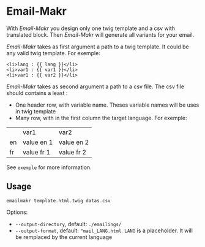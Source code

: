 Email-Makr
==========

With *Email-Makr* you design only one twig template and
a csv with translated block. Then *Email-Makr* will generate
all variants for your email.

*Email-Makr* takes as first argument a path to a twig template.
It could be any valid twig template. For exemple:

```
<li>lang : {{ lang }}</li>
<li>var1 : {{ var1 }}</li>
<li>var1 : {{ var2 }}</li>
```

*Email-Makr* takes as second argument a path to a csv file.
The csv file should contains a least :

* One header row, with variable name. Theses variable names
 will be uses in twig template
* Many row, with in the first column the target language. For exemple:

<table>
    <tr>
        <td></td>
        <td>var1</td>
        <td>var2</td>
    </tr>
    <tr>
        <td>en</td>
        <td>value en 1</td>
        <td>value en 2</td>
    </tr>
    <tr>
        <td>fr</td>
        <td>value fr 1</td>
        <td>value fr 2</td>
    </tr>
</table>

See `exemple` for more information.

Usage
-----

`emailmakr template.html.twig datas.csv`

Options:

* `--output-directory`, default: `./emailings/`
* `--output-format`, default: `"mail_LANG.html`. `LANG` is a placeholder.
  It will be remplaced by the current language
